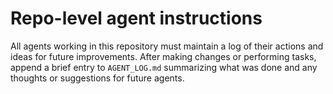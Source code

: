 # Repo-level agent instructions

All agents working in this repository must maintain a log of their actions and ideas for future improvements. After making changes or performing tasks, append a brief entry to `AGENT_LOG.md` summarizing what was done and any thoughts or suggestions for future agents.
